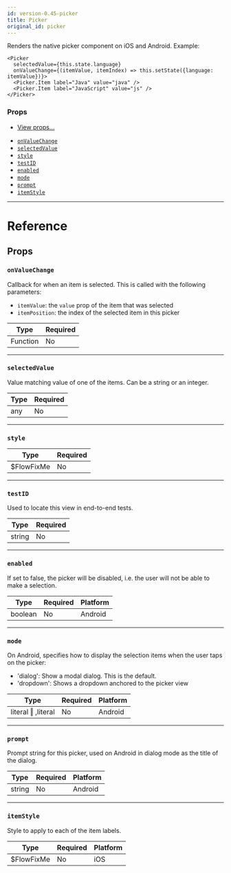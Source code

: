 ```yaml
---
id: version-0.45-picker
title: Picker
original_id: picker
---
```

Renders the native picker component on iOS and Android. Example:

    <Picker
      selectedValue={this.state.language}
      onValueChange={(itemValue, itemIndex) => this.setState({language: itemValue})}>
      <Picker.Item label="Java" value="java" />
      <Picker.Item label="JavaScript" value="js" />
    </Picker>

### Props

* [View props...](view.md#props)
- [`onValueChange`](picker.md#onvaluechange)
- [`selectedValue`](picker.md#selectedvalue)
- [`style`](picker.md#style)
- [`testID`](picker.md#testid)
- [`enabled`](picker.md#enabled)
- [`mode`](picker.md#mode)
- [`prompt`](picker.md#prompt)
- [`itemStyle`](picker.md#itemstyle)






---

# Reference

## Props

### `onValueChange`

Callback for when an item is selected. This is called with the following parameters:
  - `itemValue`: the `value` prop of the item that was selected
  - `itemPosition`: the index of the selected item in this picker

| Type | Required |
| - | - |
| Function | No |




---

### `selectedValue`

Value matching value of one of the items. Can be a string or an integer.

| Type | Required |
| - | - |
| any | No |




---

### `style`



| Type | Required |
| - | - |
| $FlowFixMe | No |




---

### `testID`

Used to locate this view in end-to-end tests.

| Type | Required |
| - | - |
| string | No |




---

### `enabled`

If set to false, the picker will be disabled, i.e. the user will not be able to make a
selection.


| Type | Required | Platform |
| - | - | - |
| boolean | No | Android  |




---

### `mode`

On Android, specifies how to display the selection items when the user taps on the picker:

  - 'dialog': Show a modal dialog. This is the default.
  - 'dropdown': Shows a dropdown anchored to the picker view



| Type | Required | Platform |
| - | - | - |
| literal ‖ ,literal | No | Android  |




---

### `prompt`

Prompt string for this picker, used on Android in dialog mode as the title of the dialog.


| Type | Required | Platform |
| - | - | - |
| string | No | Android  |




---

### `itemStyle`

Style to apply to each of the item labels.


| Type | Required | Platform |
| - | - | - |
| $FlowFixMe | No | iOS  |






